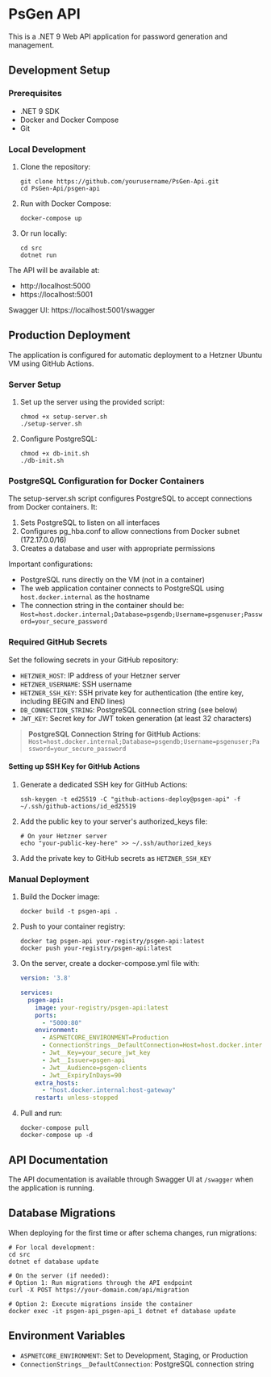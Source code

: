 # PsGen API

This is a .NET 9 Web API application for password generation and management.

## Development Setup

### Prerequisites

- .NET 9 SDK
- Docker and Docker Compose
- Git

### Local Development

1. Clone the repository:
   ```
   git clone https://github.com/yourusername/PsGen-Api.git
   cd PsGen-Api/psgen-api
   ```

2. Run with Docker Compose:
   ```
   docker-compose up
   ```

3. Or run locally:
   ```
   cd src
   dotnet run
   ```

The API will be available at:
- http://localhost:5000
- https://localhost:5001

Swagger UI: https://localhost:5001/swagger

## Production Deployment

The application is configured for automatic deployment to a Hetzner Ubuntu VM using GitHub Actions.

### Server Setup

1. Set up the server using the provided script:
   ```
   chmod +x setup-server.sh
   ./setup-server.sh
   ```

2. Configure PostgreSQL:
   ```
   chmod +x db-init.sh
   ./db-init.sh
   ```

### PostgreSQL Configuration for Docker Containers

The setup-server.sh script configures PostgreSQL to accept connections from Docker containers. It:

1. Sets PostgreSQL to listen on all interfaces
2. Configures pg_hba.conf to allow connections from Docker subnet (172.17.0.0/16)
3. Creates a database and user with appropriate permissions

Important configurations:
- PostgreSQL runs directly on the VM (not in a container)
- The web application container connects to PostgreSQL using `host.docker.internal` as the hostname
- The connection string in the container should be: `Host=host.docker.internal;Database=psgendb;Username=psgenuser;Password=your_secure_password`

### Required GitHub Secrets

Set the following secrets in your GitHub repository:

- `HETZNER_HOST`: IP address of your Hetzner server
- `HETZNER_USERNAME`: SSH username
- `HETZNER_SSH_KEY`: SSH private key for authentication (the entire key, including BEGIN and END lines)
- `DB_CONNECTION_STRING`: PostgreSQL connection string (see below)
- `JWT_KEY`: Secret key for JWT token generation (at least 32 characters)

> **PostgreSQL Connection String for GitHub Actions**: 
> `Host=host.docker.internal;Database=psgendb;Username=psgenuser;Password=your_secure_password`

#### Setting up SSH Key for GitHub Actions

1. Generate a dedicated SSH key for GitHub Actions:
   ```
   ssh-keygen -t ed25519 -C "github-actions-deploy@psgen-api" -f ~/.ssh/github-actions/id_ed25519
   ```

2. Add the public key to your server's authorized_keys file:
   ```
   # On your Hetzner server
   echo "your-public-key-here" >> ~/.ssh/authorized_keys
   ```

3. Add the private key to GitHub secrets as `HETZNER_SSH_KEY`

### Manual Deployment

1. Build the Docker image:
   ```
   docker build -t psgen-api .
   ```

2. Push to your container registry:
   ```
   docker tag psgen-api your-registry/psgen-api:latest
   docker push your-registry/psgen-api:latest
   ```

3. On the server, create a docker-compose.yml file with:
   ```yaml
   version: '3.8'
   
   services:
     psgen-api:
       image: your-registry/psgen-api:latest
       ports:
         - "5000:80"
       environment:
         - ASPNETCORE_ENVIRONMENT=Production
         - ConnectionStrings__DefaultConnection=Host=host.docker.internal;Database=psgendb;Username=psgenuser;Password=your_secure_password
         - Jwt__Key=your_secure_jwt_key
         - Jwt__Issuer=psgen-api
         - Jwt__Audience=psgen-clients
         - Jwt__ExpiryInDays=90
       extra_hosts:
         - "host.docker.internal:host-gateway"
       restart: unless-stopped
   ```

4. Pull and run:
   ```
   docker-compose pull
   docker-compose up -d
   ```

## API Documentation

The API documentation is available through Swagger UI at `/swagger` when the application is running.

## Database Migrations

When deploying for the first time or after schema changes, run migrations:

```
# For local development:
cd src
dotnet ef database update

# On the server (if needed):
# Option 1: Run migrations through the API endpoint
curl -X POST https://your-domain.com/api/migration

# Option 2: Execute migrations inside the container
docker exec -it psgen-api_psgen-api_1 dotnet ef database update
```

## Environment Variables

- `ASPNETCORE_ENVIRONMENT`: Set to Development, Staging, or Production
- `ConnectionStrings__DefaultConnection`: PostgreSQL connection string
